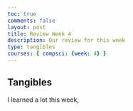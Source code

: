 ```yaml
---
toc: true
comments: false
layout: post
title: Review Week 4
description: Our review for this week
type: tangibles
courses: { compsci: {week: 4} }
---
```


## Tangibles

I learned a lot this week,